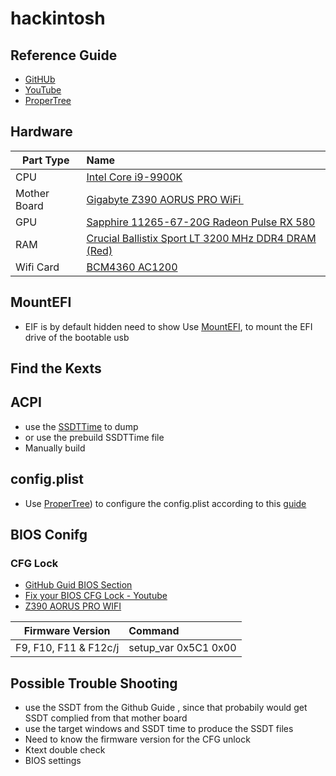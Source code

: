 # hackintosh

## Reference Guide
* [GitHUb](https://github.com/blacklizard/gigabyte-z390-aorus-pro-wifi-hackintosh-opencore)
* [YouTube](https://www.youtube.com/watch?v=r7mxY9OJVds)
* [ProperTree](https://github.com/corpnewt/ProperTree)


## Hardware


| Part Type     | Name          | 
| ------------- |:-------------|
| CPU    | [Intel Core i9-9900K](https://www.amazon.com.au/gp/offer-listing/B005404P9I/ref=dp_olp_unknown_mbc)  |
| Mother Board      | [Gigabyte Z390 AORUS PRO WiFi ](https://www.amazon.com.au/GIGABYTE-Z390-AORUS-PRO-Motherboard/dp/B07HRZKPXM/ref=sr_1_1?dchild=1&keywords=Gigabyte+Z390+AORUS+PRO+WIFI+ATX+LGA1151+Motherboard&qid=1598263008&s=computers&sr=1-1)|
| GPU | [Sapphire 11265-67-20G Radeon Pulse RX 580](https://www.amazon.com.au/gp/product/B083W2JP4W/ref=ox_sc_act_title_1?smid=A4XRJ8S0WXSO0&psc=1) |
|RAM| [Crucial Ballistix Sport LT 3200 MHz DDR4 DRAM (Red)](https://www.amazon.com.au/Ballistix-Sport-PC4-19200-288-Pin-16GBx2/dp/B07MNJNSQ9/ref=sr_1_3?dchild=1&keywords=Crucial%2BBallistix%2BSport%2BLT&qid=1598262737&sr=8-3&th=1)|
|Wifi Card| [BCM4360 AC1200](https://www.amazon.com.au/gp/product/B07T9JD93Y/ref=ppx_yo_dt_b_asin_title_o03_s00?ie=UTF8&psc=1)|



## MountEFI
* EIF is by default hidden need to show 
Use [MountEFI](https://github.com/corpnewt/MountEFI), to mount the EFI drive of the bootable usb

## Find the Kexts

## ACPI
* use the [SSDTTime](https://github.com/corpnewt/SSDTTime) to dump 
* or use the prebuild SSDTTime file
* Manually build 



## config.plist
* Use [ProperTree](https://github.com/corpnewt/ProperTree)) to configure the config.plist according to this [guide](https://dortania.github.io/OpenCore-Install-Guide/config.plist/coffee-lake.html#misc)


## BIOS Conifg
### CFG Lock
* [GitHub Guid BIOS Section](https://github.com/blacklizard/gigabyte-z390-aorus-pro-wifi-hackintosh-opencore/blob/master/BIOS.md)
* [Fix your BIOS CFG Lock - Youtube](https://www.youtube.com/watch?v=W4JXVNJsK98)
* [Z390 AORUS PRO WIFI ](https://www.gigabyte.com/Motherboard/Z390-AORUS-PRO-WIFI-rev-10/support#support-dl-bios)


| Firmware Version	    | Command          | 
| ------------- |:-------------|
|F9, F10, F11 & F12c/j| setup_var 0x5C1 0x00|


## Possible Trouble Shooting
* use the SSDT from the Github Guide , since that probabily would get SSDT complied from that mother board
* use the target windows and SSDT time to produce the SSDT files
* Need to know the firmware version for the CFG unlock
* Ktext double check
* BIOS settings





